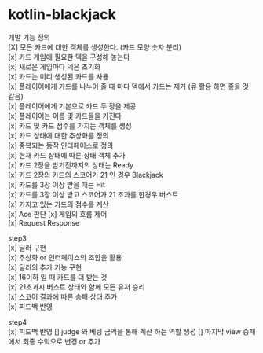 # kotlin-blackjack

개발 기능 정의  
[X] 모든 카드에 대한 객체를 생성한다. (카드 모양 숫자 분리)    
[x] 카드 게임에 필요한 덱을 구성해 놓는다  
    [x] 새로운 게임마다 덱은 초기화  
    [x] 카드는 미리 생성된 카드를 사용  
    [x] 플레이어에게 카드를 나누어 줄 때 마다 덱에서 카드는 제거 (큐 활용 하면 좋을 것 같음)    
    [x] 플레이어에게 기본으로 카드 두 장을 제공  
[x] 플레이어는 이름 및 카드들을 가진다  
    [x] 카드 및 카드 점수를 가지는 객체를 생성  
[x] 카드 상태에 대한 추상화를 정의  
    [x] 중복되는 동작 인터페이스로 정의  
    [x] 현재 카드 상태에 따른 상태 객체 추가  
        [x] 카드 2장을 받기전까지의 상태는 Ready  
        [x] 카드 2장의 카드의 스코어가 21 인 경우 Blackjack  
        [x] 카드를 3장 이상 받을 때는 Hit  
        [x] 카드를 3장 이상 받고 스코어가 21 초과를 한경우 버스트    
[x] 가지고 있는 카드의 점수를 계산    
    [x] Ace 판단
[x] 게임의 흐름 제어  
[x] Request Response  


step3  
[x] 딜러 구현  
    [x] 추상화 or 인터페이스의 조합을 활용  
    [x] 딜러의 추가 기능 구현  
        [x] 16이하 일 때 카드를 더 받는 것  
        [x] 21초과시 버스트 상태와 함께 모든 유저 승리    
[x] 스코어 결과에 따른 승패 상태 추가    
[x] 피드백 반영    


step4  
[x] 피드백 반영
[] judge 와 베팅 금액을 통해 계산 하는 역할 생성
[] 마지막 view 승패에서 최종 수익으로 변경 or 추가
